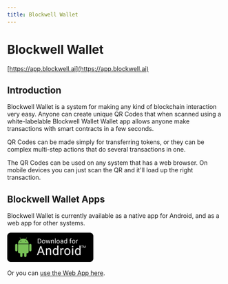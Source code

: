 ```yaml
---
title: Blockwell Wallet
---
```


# Blockwell Wallet

[https://app.blockwell.ai](https://app.blockwell.ai)

## Introduction

Blockwell Wallet is a system for making any kind of blockchain interaction very easy.
Anyone can create unique QR Codes that when scanned using a white-labelable Blockwell Wallet Wallet
app allows anyone make transactions with smart contracts in a few seconds.

QR Codes can be made simply for transferring tokens, or they can be complex
multi-step actions that do several transactions in one.

The QR Codes can be used on any system that has a web browser. On mobile devices
you can just scan the QR and it'll load up the right transaction.

## Blockwell Wallet Apps

Blockwell Wallet is currently available as a native app for Android, and as a web app
for other systems.

[<img src="./img/download-android.png" width="200">](https://cdn.blockwell.ai/public/dist/apk/blockwell--v1.11.1-release.apk)

Or you can [use the Web App here](https://app.blockwell.ai/app).
